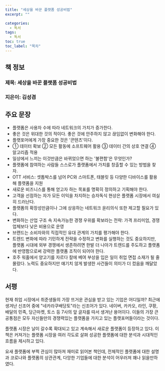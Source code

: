 ```yaml
---
title: "세상을 바꾼 플랫폼 성공비법"
excerpt: ""

categories:
  - 독서
tags:
  - 독서
toc: true
toc_label: "목차"
---
```


## 책 정보

### 제목: 세상을 바꾼 플랫폼 성공비법

### 지은이: 김성겸

## 주요 문장

- 플랫폼은 사용자 수에 따라 네트워크의 가치가 증가한다.
- 좋은 것은 위대한 것의 적이다. 좋은 것에 안주하지 않고 끊임없이 변화해야 한다.
- 플랫포머에게 가장 중요한 것은 '콘텐츠'이다.
- ① 데이터 확보 ② 모든 활동에 소프트웨어 활용 ③ 데이터 간의 상호 연결 ④ 알고리즘 적용
- 일상에서 느끼는 이것만큼은 바뀌었으면 하는 '불편함'은 무엇인가?
- 플랫폼에 참여하는 사람들 스스로가 플랫폼에서 가치를 창출할 수 있는 방법을 찾자.
- OTT 서비스: 셋톱박스를 넘어 PC와 스마트폰, 태블릿 등 다양한 디바이스를 활용해 플랫폼을 지원
- 새로운 비즈니스를 통해 얻고자 하는 목표를 명확히 정의하고 기획해야 한다.
- 고객을 선점하는 자가 모든 이익을 차지하는 승자독식 현상은 플랫폼 시장에서 여실히 드러난다.
- 플랫폼의 확장성만큼이나 그에 상응하는 네트워크 윤리의식 또한 제고할 필요가 있다.
- 변화하는 산업 구조 속 지속가능한 경쟁 우위를 확보라는 전략: 가격 프리미엄, 경쟁 업체보다 낮은 비용으로 운영
- 브랜드는 소비자와의 직접적인 유대 관계의 가치를 평가해야 한다.
- 트렌드 변화에 따라 기민하게 전략을 수정하고 변화를 실행하는 것도 중요하지만, 플랫폼 시대에 외부 경쟁에서 생존하려면 한발 더 나아가 트렌드를 주도하고 플랫폼에 반영함으로써 강력한 플랫폼 조직이 되어야 한다.
- 호주 워홀에서 양고기를 자르다 칼에 베여 부상을 입은 일이 취업 면접 소재가 될 줄 몰랐다. 노력도 중요하지만 얘기치 않게 발생한 사건들이 의미가 더 컸음을 깨달았다.

## 서평

현재 취업 시장에서 취준생들의 가장 뜨거운 관심을 받고 있는 기업은 어디일까? 최근에 생겨난 신조어 중에 "네카라쿠배당토"라는 신조어가 있다. 네이버, 카카오, 라인, 쿠팡, 배달의 민족, 당근마켓, 토스 등 7사의 앞 글자를 따서 생겨난 용어이다. 이들의 가장 큰 공통점은 모두 자신들만의 경쟁력있는 플랫폼을 가지고 있는 플랫포머들이라는 것이다.

플랫폼 시장은 날이 갈수록 확대되고 있고 계속해서 새로운 플랫폼이 등장하고 있다. 이 책은 커져가는 플랫폼 시장을 여러 각도로 살펴 성공한 플랫폼에 대한 분석과 시대적인 흐름을 제시하고 있다.

요새 플랫폼에 부쩍 관심이 많아져 재미로 읽어본 책인데, 전체적인 플랫폼에 대한 설명과 코로나와 플랫폼의 상관관계, 다앙한 기업들에 대한 분석이 어우러져 꽤나 읽을만하였다.
